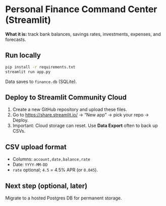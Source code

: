 # Personal Finance Command Center (Streamlit)

**What it is:** track bank balances, savings rates, investments, expenses, and forecasts.

## Run locally
```bash
pip install -r requirements.txt
streamlit run app.py
```
Data saves to `finance.db` (SQLite).

## Deploy to Streamlit Community Cloud
1. Create a new GitHub repository and upload these files.
2. Go to https://share.streamlit.io/ → “New app” → pick your repo → Deploy.
3. Important: Cloud storage can reset. Use **Data Export** often to back up CSVs.

## CSV upload format
- Columns: `account,date,balance,rate`
- Date: `YYYY-MM-DD`
- `rate` optional; `4.5` = 4.5% APR (or `0.045`).

## Next step (optional, later)
Migrate to a hosted Postgres DB for permanent storage.
